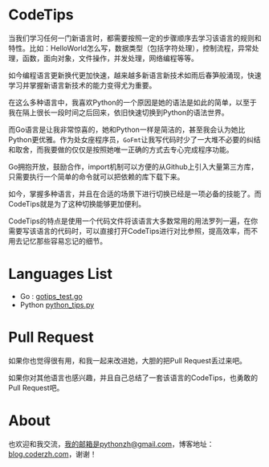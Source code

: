 # CodeTips

当我们学习任何一门新语言时，都需要按照一定的步骤顺序去学习该语言的规则和特性。比如：HelloWorld怎么写，数据类型（包括字符处理），控制流程，异常处理，函数，面向对象，文件操作，并发处理，网络编程等等。

如今编程语言更新换代更加快速，越来越多新语言新技术如雨后春笋般涌现，快速学习并掌握新语言新技术的能力变得尤为重要。

在这么多种语言中，我喜欢Python的一个原因是她的语法是如此的简单，以至于我在隔上很长一段时间之后回来，依旧快速切换到Python的语法世界。

而Go语言是让我非常惊喜的，她和Python一样是简洁的，甚至我会认为她比Python更优雅。作为处女座程序员，`GoFmt`让我写代码时少了一大堆不必要的纠结和取舍，而我要做的仅仅是按照她唯一正确的方式去专心完成程序功能。

Go拥抱开放，鼓励合作，import机制可以方便的从Github上引入大量第三方库，只需要执行一个简单的命令就可以把依赖的库下载下来。

如今，掌握多种语言，并且在合适的场景下进行切换已经是一项必备的技能了。而CodeTips就是为了这种切换能够更加便利。

CodeTips的特点是使用一个代码文件将该语言大多数常用的用法罗列一遍，在你需要写该语言的代码时，可以直接打开CodeTips进行对比参照，提高效率，而不用去记忆那些容易忘记的细节。

# Languages List

 * Go : [gotips_test.go](https://github.com/coderzh/CodeTips/blob/master/gotips_test.go)
 * Python [python_tips.py](https://github.com/coderzh/CodeTips/blob/master/python_tips.py)
 
# Pull Request

如果你也觉得很有用，和我一起来改进她，大胆的把Pull Request丢过来吧。
 
如果你对其他语言也感兴趣，并且自己总结了一套该语言的CodeTips，也勇敢的Pull Request吧。
 
# About
 
也欢迎和我交流，我的邮箱是pythonzh@gmail.com，博客地址：[blog.coderzh.com](http://blog.coderzh.com)，谢谢！
